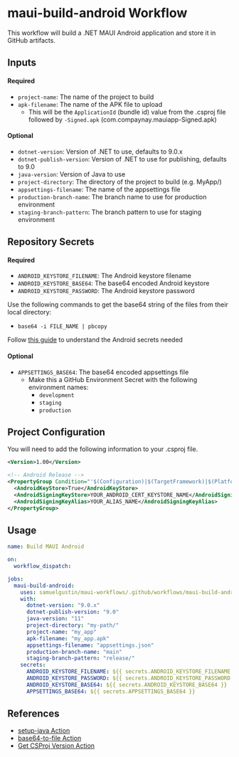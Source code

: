 # maui-build-android Workflow

This workflow will build a .NET MAUI Android application and store it in GitHub artifacts.

## Inputs

#### Required

- `project-name`: The name of the project to build
- `apk-filename`: The name of the APK file to upload
  - This will be the `ApplicationId` (bundle id) value from the .csproj file followed by `-Signed.apk` (com.compaynay.mauiapp-Signed.apk)

#### Optional

- `dotnet-version`: Version of .NET to use, defaults to 9.0.x
- `dotnet-publish-version`: Version of .NET to use for publishing, defaults to 9.0
- `java-version`: Version of Java to use
- `project-directory`: The directory of the project to build (e.g. MyApp/)
- `appsettings-filename`: The name of the appsettings file
- `production-branch-name`: The branch name to use for production environment
- `staging-branch-pattern`: The branch pattern to use for staging environment

## Repository Secrets

#### Required

- `ANDROID_KEYSTORE_FILENAME`: The Android keystore filename
- `ANDROID_KEYSTORE_BASE64`: The base64 encoded Android keystore
- `ANDROID_KEYSTORE_PASSWORD`: The Android keystore password

Use the following commands to get the base64 string of the files from their local directory:

- `base64 -i FILE_NAME | pbcopy`

Follow [this guide](https://developer.android.com/studio/publish/app-signing) to understand the Android secrets needed

#### Optional

- `APPSETTINGS_BASE64`: The base64 encoded appsettings file
  - Make this a GitHub Environment Secret with the following environment names:
    - `development`
    - `staging`
    - `production`

## Project Configuration

You will need to add the following information to your .csproj file.

```xml
<Version>1.00</Version>
```

```xml
<!-- Android Release -->
<PropertyGroup Condition="'$(Configuration)|$(TargetFramework)|$(Platform)'=='Release|net9.0-android|AnyCPU'">
  <AndroidKeyStore>True</AndroidKeyStore>
  <AndroidSigningKeyStore>YOUR_ANDROID_CERT_KEYSTORE_NAME</AndroidSigningKeyStore>
  <AndroidSigningKeyAlias>YOUR_ALIAS_NAME</AndroidSigningKeyAlias>
</PropertyGroup>
```

## Usage

```yaml
name: Build MAUI Android

on:
  workflow_dispatch:

jobs:
  maui-build-android:
    uses: samuelgustin/maui-workflows/.github/workflows/maui-build-android.yml@main
    with:
      dotnet-version: "9.0.x"
      dotnet-publish-version: "9.0"
      java-version: "11"
      project-directory: "my-path/"
      project-name: "my_app"
      apk-filename: "my_app.apk"
      appsettings-filename: "appsettings.json"
      production-branch-name: "main"
      staging-branch-pattern: "release/"
    secrets:
      ANDROID_KEYSTORE_FILENAME: ${{ secrets.ANDROID_KEYSTORE_FILENAME }}
      ANDROID_KEYSTORE_PASSWORD: ${{ secrets.ANDROID_KEYSTORE_PASSWORD }}
      ANDROID_KEYSTORE_BASE64: ${{ secrets.ANDROID_KEYSTORE_BASE64 }}
      APPSETTINGS_BASE64: ${{ secrets.APPSETTINGS_BASE64 }}
```

## References

- [setup-java Action](https://github.com/actions/setup-java/tree/v4/)
- [base64-to-file Action](https://github.com/timheuer/base64-to-file/tree/v1.2/)
- [Get CSProj Version Action](https://github.com/marketplace/actions/get-csproj-version)
